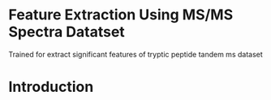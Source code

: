 # Feature Extraction Using MS/MS Spectra Datatset
Trained for extract significant features of tryptic peptide tandem ms dataset 
  # Introduction
